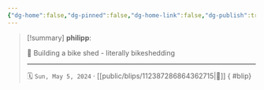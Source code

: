 ```yaml
---
{"dg-home":false,"dg-pinned":false,"dg-home-link":false,"dg-publish":true,"tags":["dgblip"],"disabled rules":["yaml-title","yaml-title-alias","file-name-heading"],"title":"philipp on mastodon @ 2024-05-05","created-date":"2024-05-05T07:25:03","id":112387286864362720,"updated-date":"2025-05-02T08:50:44","dg-path":"blips/112387286864362715.md","permalink":"/blips/112387286864362715/","dgPassFrontmatter":true}
---
```


> [!summary] **philipp**:
>
> 🚧 Building a bike shed - literally bikeshedding
> - - -
>
> 🗓️ `Sun, May 5, 2024` · [[public/blips/112387286864362715\|🔗]]
{ #blip}

